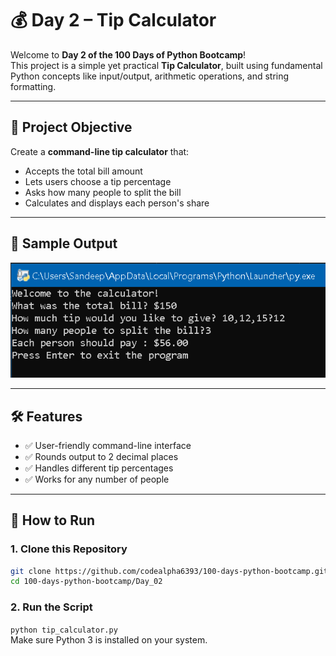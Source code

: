 # 💰 Day 2 – Tip Calculator

Welcome to **Day 2 of the 100 Days of Python Bootcamp**!  
This project is a simple yet practical **Tip Calculator**, built using fundamental Python concepts like input/output, arithmetic operations, and string formatting.

---

## 🎯 Project Objective

Create a **command-line tip calculator** that:
- Accepts the total bill amount
- Lets users choose a tip percentage
- Asks how many people to split the bill
- Calculates and displays each person's share

---

## 🧪 Sample Output
![Tip Calculator Output](images/tip_calcualtor.png)

---

## 🛠 Features

- ✅ User-friendly command-line interface
- ✅ Rounds output to 2 decimal places
- ✅ Handles different tip percentages
- ✅ Works for any number of people

---

## 🚀 How to Run

### 1. Clone this Repository

```bash
git clone https://github.com/codealpha6393/100-days-python-bootcamp.git
cd 100-days-python-bootcamp/Day_02
```
### 2. Run the Script  
   `python tip_calculator.py`  
   Make sure Python 3 is installed on your system.
